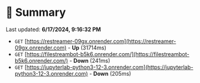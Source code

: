 # 📖 Summary
Last updated: **6/17/2024, 9:16:32 PM**

- `GET` [https://restreamer-09gx.onrender.com](https://restreamer-09gx.onrender.com) - **Up** (31714ms)
- `GET` [https://filestreambot-b5k6.onrender.com/](https://filestreambot-b5k6.onrender.com/) - **Down** (241ms)
- `GET` [https://jupyterlab-python3-12-3.onrender.com](https://jupyterlab-python3-12-3.onrender.com) - **Down** (205ms)
